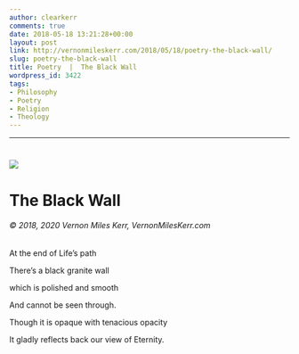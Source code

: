 ```yaml
---
author: clearkerr
comments: true
date: 2018-05-18 13:21:28+00:00
layout: post
link: http://vernonmileskerr.com/2018/05/18/poetry-the-black-wall/
slug: poetry-the-black-wall
title: Poetry  |  The Black Wall
wordpress_id: 3422
tags:
- Philosophy
- Poetry
- Religion
- Theology
---
```


* * *





# [![](https://vernonmileskerr.files.wordpress.com/2018/05/screen-shot-2020-03-25-at-7.29.33-am.png?w=300)](https://vernonmileskerr.files.wordpress.com/2018/05/screen-shot-2020-03-25-at-7.29.33-am.png)




# The Black Wall




###### © 2018, 2020 Vernon Miles Kerr, VernonMilesKerr.com


At the end of Life’s path

There’s a black granite wall

which is polished and smooth

And cannot be seen through.

Though it is opaque with tenacious opacity

It gladly reflects back our view of Eternity.
